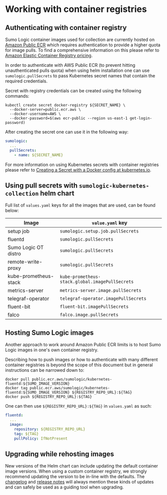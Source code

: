 # Working with container registries

## Authenticating with container registry

Sumo Logic container images used for collection are currently hosted on
[Amazon Public ECR][aws-public-ecr-docs] which requires authentication to provide
a higher quota for image pulls.
To find a comprehensive information on this please refer to
[Amazon Elastic Container Registry pricing][aws-ecr-pricing].

In order to authenticate with AWS Public ECR (to prevent hitting unauthenticated
pulls quota) when using helm installation one can use `sumologic.pullSecrets`
to pass Kubernetes secret names that contain the required credentials.

Secret with registry credentials can be created using the following commands:

```
kubectl create secret docker-registry ${SECRET_NAME} \
  --docker-server=public.ecr.aws \
  --docker-username=AWS \
  --docker-password=$(aws ecr-public --region us-east-1 get-login-password)
```

After creating the secret one can use it in the following way:

```yaml
sumologic:
  ...
  pullSecrets:
    - name: ${SECRET_NAME}
```

For more information on using Kubernetes secrets with container registries please
refer to [Creating a Secret with a Docker config at kubernetes.io][k8s-docker-secret].

[aws-public-ecr-docs]: https://aws.amazon.com/blogs/aws/amazon-ecr-public-a-new-public-container-registry/
[k8s-docker-secret]: https://kubernetes.io/docs/concepts/containers/images/#creating-a-secret-with-a-docker-config
[aws-ecr-pricing]: https://aws.amazon.com/ecr/pricing/

## Using pull secrets with `sumologic-kubernetes-collection` helm chart

Full list of `values.yaml` keys for all the images that are used, can be found below:

| Image                 | `value.yaml` key                                |
|-----------------------|-------------------------------------------------|
| setup job             | `sumologic.setup.job.pullSecrets`               |
| fluentd               | `sumologic.pullSecrets`                         |
| Sumo Logic OT distro  | `sumologic.pullSecrets`                         |
| remote-write-proxy    | `sumologic.pullSecrets`                         |
| kube-prometheus-stack | `kube-prometheus-stack.global.imagePullSecrets` |
| metrics-server        | `metrics-server.image.pullSecrets`              |
| telegraf-operator     | `telegraf-operator.imagePullSecrets`            |
| fluent-bit            | `fluent-bit.imagePullSecrets`                   |
| falco                 | `falco.image.pullSecrets`                       |

## Hosting Sumo Logic images

Another approach to work around Amazon Public ECR limits is to host Sumo Logic
images in one's own container registry.

Describing how to push images or how to authenticate with many different container
registries is beyond the scope of this document but in general instructions can
be narrowed down to:

```
docker pull public.ecr.aws/sumologic/kubernetes-fluentd:${SUMO_IMAGE_VERSION}
docker tag public.ecr.aws/sumologic/kubernetes-fluentd:${SUMO_IMAGE_VERSION} ${REGISTRY_REPO_URL}:${TAG}
docker push ${REGISTRY_REPO_URL}:${TAG}
```

One can then use `${REGISTRY_REPO_URL}:${TAG}` in `values.yaml` as such:

```yaml
fluentd:
  ...
  image:
    repository: ${REGISTRY_REPO_URL}
    tag: ${TAG}
    pullPolicy: IfNotPresent
```

## Upgrading while rehosting images

New versions of the Helm chart can include updating the default container image versions. When using
a custom container registry, we strongly recommend updating the version to be in-line with the defaults.
The [changelog][changelog] and [release notes][release_notes] will always mention these kinds of updates
and can safely be used as a guiding tool when upgrading.

[changelog]: ../../CHANGELOG.md
[release_notes]: https://github.com/SumoLogic/sumologic-kubernetes-collection/releases
